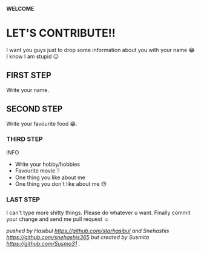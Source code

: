 **WELCOME**

# LET'S CONTRIBUTE!!
I want you guys just to drop some information about you with your name :joy:
I know I am stupid :expressionless:
## FIRST STEP
Write your name.
## SECOND STEP
Write your favourite food :grin:.
### THIRD STEP
INFO
- Write your hobby/hobbies
- Favourite movie :grey_question:
- One thing you like about me
- One thing you don't like about me :sweat:
### LAST STEP
I can't type more shitty things. Please do whatever u want. Finally commit your change and send me pull request :relaxed:


*pushed by Hasibul https://github.com/starhasibul and Snehashis https://github.com/snehashis365 but created by Susmita https://github.com/Susmo31 .*

